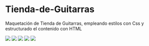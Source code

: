 # Tienda-de-Guitarras
Maquetación de Tienda de Guitarras, empleando estilos con Css y estructurado  el contenido con HTML


<img src="https://i.postimg.cc/k4XG7w8r/inicio.jpg"/>
<img src="https://i.postimg.cc/ZqL0kXWF/Main.jpg"/>
<img src="https://i.postimg.cc/5yr67v6h/BLOG.jpg"/>
<img src="https://i.postimg.cc/HxZxn54r/tIENDA.jpg"/>
<img src="https://i.postimg.cc/15L8DGx6/escogencias.jpg"/>



